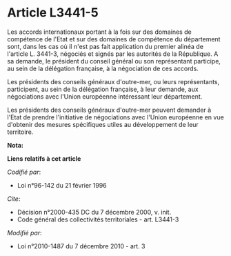 # Article L3441-5

Les accords internationaux portant à la fois sur des domaines de compétence de l'Etat et sur des domaines de compétence du
département sont, dans les cas où il n'est pas fait application du premier alinéa de l'article L. 3441-3, négociés et signés
par les autorités de la République. A sa demande, le président du conseil général ou son représentant participe, au sein de
la délégation française, à la négociation de ces accords. 

Les présidents des conseils généraux d'outre-mer, ou leurs représentants, participent, au sein de la délégation française, à
leur demande, aux négociations avec l'Union européenne intéressant leur département. 

Les présidents des conseils généraux d'outre-mer peuvent demander à l'Etat de prendre l'initiative de négociations avec
l'Union européenne en vue d'obtenir des mesures spécifiques utiles au développement de leur territoire.

**Nota:**



**Liens relatifs à cet article**

_Codifié par_:

  - Loi n°96-142 du 21 février 1996

_Cite_:

  - Décision n°2000-435 DC du 7 décembre 2000, v. init.
  - Code général des collectivités territoriales - art. L3441-3

_Modifié par_:

  - Loi n°2010-1487 du 7 décembre 2010 - art. 3

